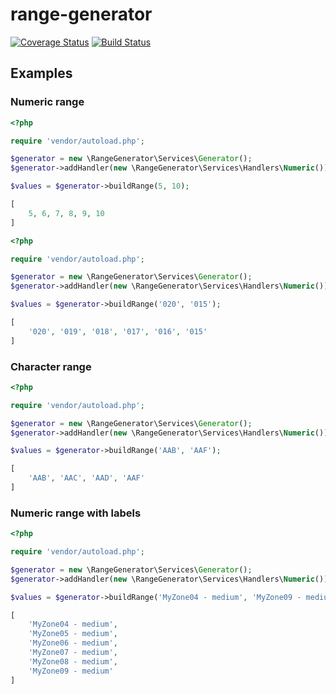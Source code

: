 # range-generator

[![Coverage Status](https://coveralls.io/repos/github/ptopczewski/range-generator/badge.svg?branch=master)](https://coveralls.io/github/ptopczewski/range-generator?branch=master)
[![Build Status](https://travis-ci.org/ptopczewski/range-generator.svg?branch=master)](https://travis-ci.org/ptopczewski/range-generator)

## Examples

### Numeric range

```php
<?php

require 'vendor/autoload.php';

$generator = new \RangeGenerator\Services\Generator();
$generator->addHandler(new \RangeGenerator\Services\Handlers\Numeric());

$values = $generator->buildRange(5, 10);

```


```php
[
    5, 6, 7, 8, 9, 10
]

```

```php
<?php

require 'vendor/autoload.php';

$generator = new \RangeGenerator\Services\Generator();
$generator->addHandler(new \RangeGenerator\Services\Handlers\Numeric());

$values = $generator->buildRange('020', '015');

```

```php
[
    '020', '019', '018', '017', '016', '015'
]

```

### Character range

```php
<?php

require 'vendor/autoload.php';

$generator = new \RangeGenerator\Services\Generator();
$generator->addHandler(new \RangeGenerator\Services\Handlers\Numeric());

$values = $generator->buildRange('AAB', 'AAF');

```

```php
[
    'AAB', 'AAC', 'AAD', 'AAF'
]

```

### Numeric range with labels
```php
<?php

require 'vendor/autoload.php';

$generator = new \RangeGenerator\Services\Generator();
$generator->addHandler(new \RangeGenerator\Services\Handlers\Numeric());

$values = $generator->buildRange('MyZone04 - medium', 'MyZone09 - medium'');

```

```php
[
    'MyZone04 - medium',
    'MyZone05 - medium',
    'MyZone06 - medium',
    'MyZone07 - medium',
    'MyZone08 - medium',
    'MyZone09 - medium'
]

```